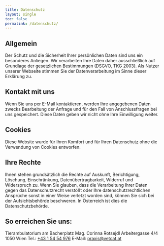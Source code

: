 ```yaml
---
title: Datenschutz
layout: single
toc: false
permalink: /datenschutz/
---
```


## Allgemein

Der Schutz und die Sicherheit Ihrer persönlichen Daten sind uns ein besonderes Anliegen. Wir verarbeiten Ihre Daten daher ausschließlich auf Grundlage der gesetzlichen Bestimmungen (DSGVO, TKG 2003). Als Nutzer unserer Webseite stimmen Sie der Datenverarbeitung im Sinne dieser Erklärung zu.
 
## Kontakt mit uns

Wenn Sie uns per E-Mail kontaktieren, werden Ihre angegebenen Daten zwecks Bearbeitung der Anfrage und für den Fall von Anschlussfragen bei uns gespeichert. Diese Daten geben wir nicht ohne Ihre Einwilligung weiter.
 
## Cookies                                            

Diese Website wurde für Ihren Komfort und für Ihren Datenschutz ohne die Verwendung von Cookies entworfen.
 
## Ihre Rechte

Ihnen stehen grundsätzlich die Rechte auf Auskunft, Berichtigung, Löschung, Einschränkung, Datenübertragbarkeit, Widerruf und Widerspruch zu. Wenn Sie glauben, dass die Verarbeitung Ihrer Daten gegen das Datenschutzrecht verstößt oder Ihre datenschutzrechtlichen Ansprüche sonst in einer Weise verletzt worden sind, können Sie sich bei der Aufsichtsbehörde beschweren. In Österreich ist dies die Datenschutzbehörde.
 
## So erreichen Sie uns:

Tierambulatorium am Bacherplatz
Mag. Corinna Rotsejdl
Arbeitergasse 4/4
1050 Wien
Tel.: <a href="tel:+43 1 54 54 976">+43 1 54 54 976</a>
E-Mail: praxis@vetcat.at